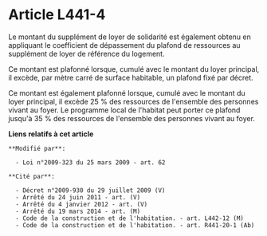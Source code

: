 # Article L441-4

Le montant du supplément de loyer de solidarité est également obtenu en appliquant le coefficient de dépassement du plafond
de ressources au supplément de loyer de référence du logement. 

Ce montant est plafonné lorsque, cumulé avec le montant du loyer principal, il excède, par mètre carré de surface habitable,
un plafond fixé par décret. 

Ce montant est également plafonné lorsque, cumulé avec le montant du loyer principal, il excède 25 % des ressources de
l'ensemble des personnes vivant au foyer. Le programme local de l'habitat peut porter ce plafond jusqu'à 35 % des ressources
de l'ensemble des personnes vivant au foyer.

**Liens relatifs à cet article**

	**Modifié par**:

	  - Loi n°2009-323 du 25 mars 2009 - art. 62

	**Cité par**:

	  - Décret n°2009-930 du 29 juillet 2009 (V)
	  - Arrêté du 24 juin 2011 - art. (V)
	  - Arrêté du 4 janvier 2012 - art. (V)
	  - Arrêté du 19 mars 2014 - art. (M)
	  - Code de la construction et de l'habitation. - art. L442-12 (M)
	  - Code de la construction et de l'habitation. - art. R441-20-1 (Ab)
